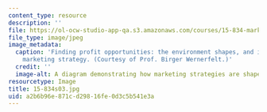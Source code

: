 ```yaml
---
content_type: resource
description: ''
file: https://ol-ocw-studio-app-qa.s3.amazonaws.com/courses/15-834-marketing-strategy-spring-2003/a2b6b96e871cd29816fe0d3c5b541e3a_15-834s03.jpg
file_type: image/jpeg
image_metadata:
  caption: 'Finding profit opportunities: the environment shapes, and is shaped by,
    marketing strategy. (Courtesy of Prof. Birger Wernerfelt.)'
  credit: ''
  image-alt: A diagram demonstrating how marketing strategies are shaped by environment.
resourcetype: Image
title: 15-834s03.jpg
uid: a2b6b96e-871c-d298-16fe-0d3c5b541e3a
---
```

